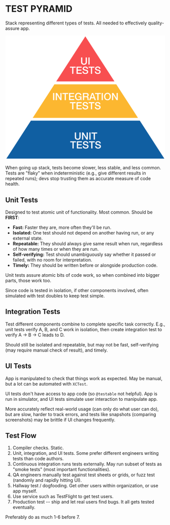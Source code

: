 # TEST PYRAMID

Stack representing different types of tests. All needed to effectively quality-assure app.

![test pyramid](../../assets/test_pyramid.png)

When going up stack, tests become slower, less stable, and less common. Tests are "flaky" when indeterministic (e.g., give different results in repeated runs); devs stop trusting them as accurate measure of code health.

## Unit Tests

Designed to test atomic unit of functionality. Most common. Should be **FIRST**:

* **Fast:** Faster they are, more often they'll be run.
* **Isolated:** One test should not depend on another having run, or any external state.
* **Repeatable:** They should always give same result when run, regardless of how many times or when they are run.
* **Self-verifying:** Test should unambiguously say whether it passed or failed, with no room for interpretation.
* **Timely:** They should be written before or alongside production code.

Unit tests assure atomic bits of code work, so when combined into bigger parts, those work too.

Since code is tested in isolation, if other components involved, often simulated with test doubles to keep test simple.

## Integration Tests

Test different components combine to complete specific task correctly. E.g., unit tests verify A, B, and C work in isolation, then create integration test to verify A -> B -> C leads to D.

Should still be isolated and repeatable, but may not be fast, self-verifying (may require manual check of result), and timely.

## UI Tests

App is manipulated to check that things work as expected. May be manual, but a lot can be automated with `XCTest`.

UI tests don't have access to app code (so `@testable` not helpful). App is run in simulator, and UI tests simulate user interaction to manipulate app.

More accurately reflect real-world usage (can only do what user can do), but are slow, harder to track errors, and tests like snapshots (comparing screenshots) may be brittle if UI changes frequently.

## Test Flow

1. Compiler checks. Static.
2. Unit, integration, and UI tests. Some prefer different engineers writing tests than code authors.
3. Continuous integration runs tests externally. May run subset of tests as "smoke tests" (most important functionalities).
4. QA engineers manually test against test sheets or grids, or fuzz test (randomly and rapidly hitting UI).
5. Hallway test / dogfooding. Get other users within organization, or use app myself.
6. Use service such as TestFlight to get test users.
7. Production test -- ship and let real users find bugs. It all gets tested eventually.

Preferably do as much 1-6 before 7.
